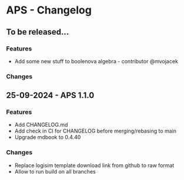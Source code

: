 # APS - Changelog

## To be released...

### Features

- Add some new stuff to boolenova algebra - contributor @mvojacek

### Changes

## 25-09-2024 - APS 1.1.0

### Features

- Add CHANGELOG.md
- Add check in CI for CHANGELOG before merging/rebasing to main
- Upgrade mdbook to 0.4.40

### Changes

- Replace logisim template download link from github to raw format
- Allow to run build on all branches
